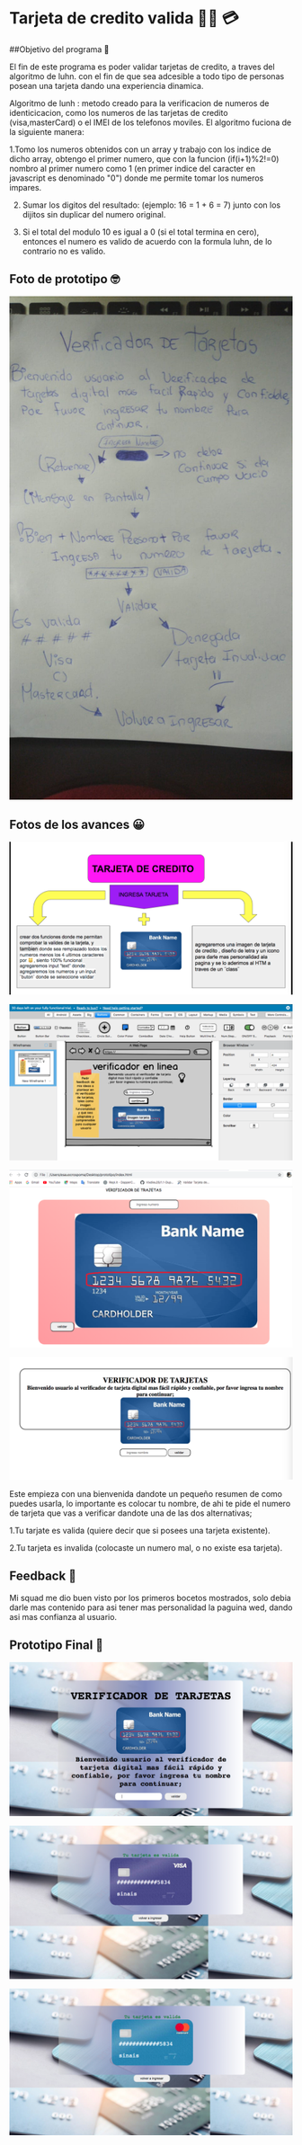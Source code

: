 # Tarjeta de credito valida :technologist: 	:credit_card:

##Objetivo del programa :pencil:


 El fin de este programa es poder validar tarjetas de credito, a traves del algoritmo de luhn. con el fin de que sea adcesible a todo tipo de personas posean una tarjeta dando una experiencia dinamica.

 Algoritmo de lunh : metodo creado para la verificacion de numeros de identicicacion, como los numeros de las tarjetas de credito (visa,masterCard) o el IMEI de los telefonos moviles. El algoritmo fuciona de la siguiente manera:


 1.Tomo los numeros obtenidos con un array y trabajo con los indice de dicho array,  obtengo el primer numero, que con la funcion (if(i+1)%2!=0) nombro al primer numero como 1 (en primer indice del caracter en  javascript es denominado "0") donde me permite tomar los numeros impares. 

 2. Sumar los digitos del resultado: (ejemplo: 16 = 1 + 6 = 7) junto con los dijitos sin duplicar del numero original.

 3. Si el total del modulo 10 es igual a 0 (si el total termina en cero), entonces el numero es valido de acuerdo con la formula luhn, de lo contrario no es valido.

 ## Foto de prototipo :nerd_face:

 ![](imagenes/1_1.jpg)

 ## Fotos de los avances :grinning:

 ![](imagenes/1.jpg)

 ![](imagenes/2.jpg)

 ![](imagenes/3.jpg)

 ![](imagenes/4.jpg)



 Este empieza con una bienvenida dandote un pequeño resumen de como puedes usarla, lo importante es colocar tu nombre, de ahi te pide el numero de tarjeta que vas a verificar dandote una de las dos alternativas;

 1.Tu tarjate es valida (quiere decir que si posees una tarjeta existente).

 2.Tu tarjeta es invalida (colocaste un numero mal, o no existe esa tarjeta). 


## Feedback :pushpin:

Mi squad me dio buen visto por los primeros bocetos mostrados, solo debia darle mas contenido para asi tener mas personalidad la paguina wed, dando asi mas confianza al usuario.

## Prototipo Final :champagne:

![](imagenes/5.jpg)

![](imagenes/6.jpg)

![](imagenes/7.jpg)
